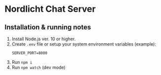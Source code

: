 # Nordlicht Chat Server

## Installation & running notes

1. Install Node.js ver. 10 or higher.
1. Create `.env` file or setup your system environment variables (example):
   ```env
   SERVER_PORT=8080
   ```
1. Run `npm i`
1. Run `npm watch` (dev mode)
